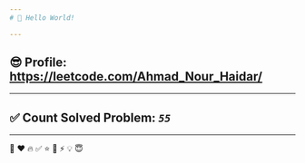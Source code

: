 ```yaml
---
# 👋 Hello World!

---
```

## 😎 Profile: https://leetcode.com/Ahmad_Nour_Haidar/

---
## ✅ Count Solved Problem: ***```55```***

---
👋
❤
🔥
‍✅
⭐
🌟
⚡
💡
😇
